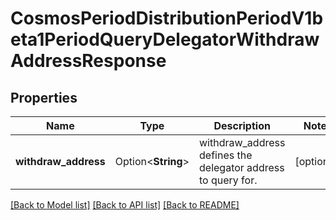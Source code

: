 # CosmosPeriodDistributionPeriodV1beta1PeriodQueryDelegatorWithdrawAddressResponse

## Properties

Name | Type | Description | Notes
------------ | ------------- | ------------- | -------------
**withdraw_address** | Option<**String**> | withdraw_address defines the delegator address to query for. | [optional]

[[Back to Model list]](../README.md#documentation-for-models) [[Back to API list]](../README.md#documentation-for-api-endpoints) [[Back to README]](../README.md)


